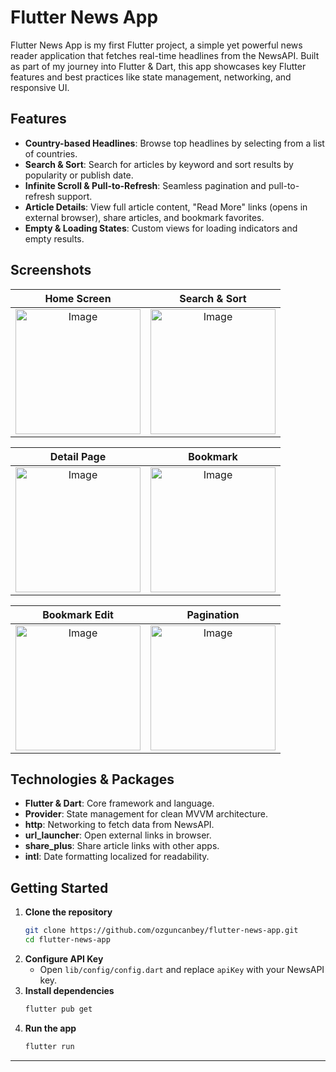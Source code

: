 # Flutter News App

Flutter News App is my first Flutter project, a simple yet powerful news reader application that fetches real-time headlines from the NewsAPI. Built as part of my journey into Flutter & Dart, this app showcases key Flutter features and best practices like state management, networking, and responsive UI.

## Features

- **Country-based Headlines**: Browse top headlines by selecting from a list of countries.
- **Search & Sort**: Search for articles by keyword and sort results by popularity or publish date.
- **Infinite Scroll & Pull-to-Refresh**: Seamless pagination and pull-to-refresh support.
- **Article Details**: View full article content, "Read More" links (opens in external browser), share articles, and bookmark favorites.
- **Empty & Loading States**: Custom views for loading indicators and empty results.

## Screenshots

Home Screen | Search & Sort
:---:|:---:
[<img width="200" alt="Image" src="https://github.com/user-attachments/assets/d6c906f5-4348-46ab-931b-dc0d220b48bc" />](https://private-user-images.githubusercontent.com/138692325/434703660-ac2bee2f-05ec-438c-8fec-dce6132aa9a1.png?jwt=eyJhbGciOiJIUzI1NiIsInR5cCI6IkpXVCJ9.eyJpc3MiOiJnaXRodWIuY29tIiwiYXVkIjoicmF3LmdpdGh1YnVzZXJjb250ZW50LmNvbSIsImtleSI6ImtleTUiLCJleHAiOjE3NDQ4Nzc5MzcsIm5iZiI6MTc0NDg3NzYzNywicGF0aCI6Ii8xMzg2OTIzMjUvNDM0NzAzNjYwLWFjMmJlZTJmLTA1ZWMtNDM4Yy04ZmVjLWRjZTYxMzJhYTlhMS5wbmc_WC1BbXotQWxnb3JpdGhtPUFXUzQtSE1BQy1TSEEyNTYmWC1BbXotQ3JlZGVudGlhbD1BS0lBVkNPRFlMU0E1M1BRSzRaQSUyRjIwMjUwNDE3JTJGdXMtZWFzdC0xJTJGczMlMkZhd3M0X3JlcXVlc3QmWC1BbXotRGF0ZT0yMDI1MDQxN1QwODEzNTdaJlgtQW16LUV4cGlyZXM9MzAwJlgtQW16LVNpZ25hdHVyZT1jOTYxZWUyN2NkZGYyY2IxMGYwN2VkMzk2YWRhNzdmODJiNmRkZWVkZGZmZWZiYzU0MDQwNTBiOGVhZWM5OGJkJlgtQW16LVNpZ25lZEhlYWRlcnM9aG9zdCJ9.FQldqoQlmiRORmf4lobSMJ26Q3_-GJAutNeWC2VuaPc) | [<img width="200" alt="Image" src="(https://github.com/user-attachments/assets/517e6e98-c297-48b4-8cc6-368bf2b321c3)" />](https://private-user-images.githubusercontent.com/138692325/434703660-ac2bee2f-05ec-438c-8fec-dce6132aa9a1.png?jwt=eyJhbGciOiJIUzI1NiIsInR5cCI6IkpXVCJ9.eyJpc3MiOiJnaXRodWIuY29tIiwiYXVkIjoicmF3LmdpdGh1YnVzZXJjb250ZW50LmNvbSIsImtleSI6ImtleTUiLCJleHAiOjE3NDQ4Nzc5MzcsIm5iZiI6MTc0NDg3NzYzNywicGF0aCI6Ii8xMzg2OTIzMjUvNDM0NzAzNjYwLWFjMmJlZTJmLTA1ZWMtNDM4Yy04ZmVjLWRjZTYxMzJhYTlhMS5wbmc_WC1BbXotQWxnb3JpdGhtPUFXUzQtSE1BQy1TSEEyNTYmWC1BbXotQ3JlZGVudGlhbD1BS0lBVkNPRFlMU0E1M1BRSzRaQSUyRjIwMjUwNDE3JTJGdXMtZWFzdC0xJTJGczMlMkZhd3M0X3JlcXVlc3QmWC1BbXotRGF0ZT0yMDI1MDQxN1QwODEzNTdaJlgtQW16LUV4cGlyZXM9MzAwJlgtQW16LVNpZ25hdHVyZT1jOTYxZWUyN2NkZGYyY2IxMGYwN2VkMzk2YWRhNzdmODJiNmRkZWVkZGZmZWZiYzU0MDQwNTBiOGVhZWM5OGJkJlgtQW16LVNpZ25lZEhlYWRlcnM9aG9zdCJ9.FQldqoQlmiRORmf4lobSMJ26Q3_-GJAutNeWC2VuaPc)


Detail Page | Bookmark
:---:|:---:
[<img width="200" alt="Image" src="https://github.com/user-attachments/assets/d6c906f5-4348-46ab-931b-dc0d220b48bc" />](https://private-user-images.githubusercontent.com/138692325/434703660-ac2bee2f-05ec-438c-8fec-dce6132aa9a1.png?jwt=eyJhbGciOiJIUzI1NiIsInR5cCI6IkpXVCJ9.eyJpc3MiOiJnaXRodWIuY29tIiwiYXVkIjoicmF3LmdpdGh1YnVzZXJjb250ZW50LmNvbSIsImtleSI6ImtleTUiLCJleHAiOjE3NDQ4Nzc5MzcsIm5iZiI6MTc0NDg3NzYzNywicGF0aCI6Ii8xMzg2OTIzMjUvNDM0NzAzNjYwLWFjMmJlZTJmLTA1ZWMtNDM4Yy04ZmVjLWRjZTYxMzJhYTlhMS5wbmc_WC1BbXotQWxnb3JpdGhtPUFXUzQtSE1BQy1TSEEyNTYmWC1BbXotQ3JlZGVudGlhbD1BS0lBVkNPRFlMU0E1M1BRSzRaQSUyRjIwMjUwNDE3JTJGdXMtZWFzdC0xJTJGczMlMkZhd3M0X3JlcXVlc3QmWC1BbXotRGF0ZT0yMDI1MDQxN1QwODEzNTdaJlgtQW16LUV4cGlyZXM9MzAwJlgtQW16LVNpZ25hdHVyZT1jOTYxZWUyN2NkZGYyY2IxMGYwN2VkMzk2YWRhNzdmODJiNmRkZWVkZGZmZWZiYzU0MDQwNTBiOGVhZWM5OGJkJlgtQW16LVNpZ25lZEhlYWRlcnM9aG9zdCJ9.FQldqoQlmiRORmf4lobSMJ26Q3_-GJAutNeWC2VuaPc) | [<img width="200" alt="Image" src="https://github.com/user-attachments/assets/d6c906f5-4348-46ab-931b-dc0d220b48bc" />](https://private-user-images.githubusercontent.com/138692325/434703660-ac2bee2f-05ec-438c-8fec-dce6132aa9a1.png?jwt=eyJhbGciOiJIUzI1NiIsInR5cCI6IkpXVCJ9.eyJpc3MiOiJnaXRodWIuY29tIiwiYXVkIjoicmF3LmdpdGh1YnVzZXJjb250ZW50LmNvbSIsImtleSI6ImtleTUiLCJleHAiOjE3NDQ4Nzc5MzcsIm5iZiI6MTc0NDg3NzYzNywicGF0aCI6Ii8xMzg2OTIzMjUvNDM0NzAzNjYwLWFjMmJlZTJmLTA1ZWMtNDM4Yy04ZmVjLWRjZTYxMzJhYTlhMS5wbmc_WC1BbXotQWxnb3JpdGhtPUFXUzQtSE1BQy1TSEEyNTYmWC1BbXotQ3JlZGVudGlhbD1BS0lBVkNPRFlMU0E1M1BRSzRaQSUyRjIwMjUwNDE3JTJGdXMtZWFzdC0xJTJGczMlMkZhd3M0X3JlcXVlc3QmWC1BbXotRGF0ZT0yMDI1MDQxN1QwODEzNTdaJlgtQW16LUV4cGlyZXM9MzAwJlgtQW16LVNpZ25hdHVyZT1jOTYxZWUyN2NkZGYyY2IxMGYwN2VkMzk2YWRhNzdmODJiNmRkZWVkZGZmZWZiYzU0MDQwNTBiOGVhZWM5OGJkJlgtQW16LVNpZ25lZEhlYWRlcnM9aG9zdCJ9.FQldqoQlmiRORmf4lobSMJ26Q3_-GJAutNeWC2VuaPc)

Bookmark Edit | Pagination
:---:|:---:
[<img width="200" alt="Image" src="https://github.com/user-attachments/assets/d6c906f5-4348-46ab-931b-dc0d220b48bc" />](https://private-user-images.githubusercontent.com/138692325/434703660-ac2bee2f-05ec-438c-8fec-dce6132aa9a1.png?jwt=eyJhbGciOiJIUzI1NiIsInR5cCI6IkpXVCJ9.eyJpc3MiOiJnaXRodWIuY29tIiwiYXVkIjoicmF3LmdpdGh1YnVzZXJjb250ZW50LmNvbSIsImtleSI6ImtleTUiLCJleHAiOjE3NDQ4Nzc5MzcsIm5iZiI6MTc0NDg3NzYzNywicGF0aCI6Ii8xMzg2OTIzMjUvNDM0NzAzNjYwLWFjMmJlZTJmLTA1ZWMtNDM4Yy04ZmVjLWRjZTYxMzJhYTlhMS5wbmc_WC1BbXotQWxnb3JpdGhtPUFXUzQtSE1BQy1TSEEyNTYmWC1BbXotQ3JlZGVudGlhbD1BS0lBVkNPRFlMU0E1M1BRSzRaQSUyRjIwMjUwNDE3JTJGdXMtZWFzdC0xJTJGczMlMkZhd3M0X3JlcXVlc3QmWC1BbXotRGF0ZT0yMDI1MDQxN1QwODEzNTdaJlgtQW16LUV4cGlyZXM9MzAwJlgtQW16LVNpZ25hdHVyZT1jOTYxZWUyN2NkZGYyY2IxMGYwN2VkMzk2YWRhNzdmODJiNmRkZWVkZGZmZWZiYzU0MDQwNTBiOGVhZWM5OGJkJlgtQW16LVNpZ25lZEhlYWRlcnM9aG9zdCJ9.FQldqoQlmiRORmf4lobSMJ26Q3_-GJAutNeWC2VuaPc) | [<img width="200" alt="Image" src="https://github.com/user-attachments/assets/d6c906f5-4348-46ab-931b-dc0d220b48bc" />](https://private-user-images.githubusercontent.com/138692325/434703660-ac2bee2f-05ec-438c-8fec-dce6132aa9a1.png?jwt=eyJhbGciOiJIUzI1NiIsInR5cCI6IkpXVCJ9.eyJpc3MiOiJnaXRodWIuY29tIiwiYXVkIjoicmF3LmdpdGh1YnVzZXJjb250ZW50LmNvbSIsImtleSI6ImtleTUiLCJleHAiOjE3NDQ4Nzc5MzcsIm5iZiI6MTc0NDg3NzYzNywicGF0aCI6Ii8xMzg2OTIzMjUvNDM0NzAzNjYwLWFjMmJlZTJmLTA1ZWMtNDM4Yy04ZmVjLWRjZTYxMzJhYTlhMS5wbmc_WC1BbXotQWxnb3JpdGhtPUFXUzQtSE1BQy1TSEEyNTYmWC1BbXotQ3JlZGVudGlhbD1BS0lBVkNPRFlMU0E1M1BRSzRaQSUyRjIwMjUwNDE3JTJGdXMtZWFzdC0xJTJGczMlMkZhd3M0X3JlcXVlc3QmWC1BbXotRGF0ZT0yMDI1MDQxN1QwODEzNTdaJlgtQW16LUV4cGlyZXM9MzAwJlgtQW16LVNpZ25hdHVyZT1jOTYxZWUyN2NkZGYyY2IxMGYwN2VkMzk2YWRhNzdmODJiNmRkZWVkZGZmZWZiYzU0MDQwNTBiOGVhZWM5OGJkJlgtQW16LVNpZ25lZEhlYWRlcnM9aG9zdCJ9.FQldqoQlmiRORmf4lobSMJ26Q3_-GJAutNeWC2VuaPc)

## Technologies & Packages

- **Flutter & Dart**: Core framework and language.
- **Provider**: State management for clean MVVM architecture.
- **http**: Networking to fetch data from NewsAPI.
- **url_launcher**: Open external links in browser.
- **share_plus**: Share article links with other apps.
- **intl**: Date formatting localized for readability.

## Getting Started

1. **Clone the repository**
   ```bash
   git clone https://github.com/ozguncanbey/flutter-news-app.git
   cd flutter-news-app
   ```
2. **Configure API Key**
   - Open `lib/config/config.dart` and replace `apiKey` with your NewsAPI key.
3. **Install dependencies**
   ```bash
   flutter pub get
   ```
4. **Run the app**
   ```bash
   flutter run
   ```
---

